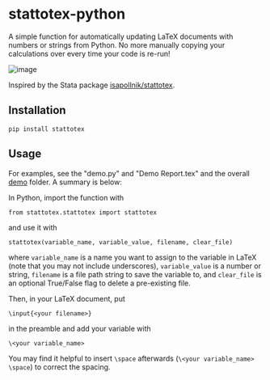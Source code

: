 # stattotex-python

A simple function for automatically updating LaTeX documents with numbers or strings from Python. No more manually copying your calculations over every time your code is re-run!

![image](https://github.com/ijyliu/stattotex-python/assets/67396209/27e90a40-9592-41b7-824e-ffcb0a524154)

Inspired by the Stata package [isapollnik/stattotex](https://github.com/isapollnik/stattotex).

## Installation

```
pip install stattotex
```

## Usage

For examples, see the "demo.py" and "Demo Report.tex" and the overall [demo](https://github.com/ijyliu/stattotex-python/tree/main/demo) folder. A summary is below:

In Python, import the function with

```
from stattotex.stattotex import stattotex
```

and use it with

```
stattotex(variable_name, variable_value, filename, clear_file)
```

where `variable_name` is a name you want to assign to the variable in LaTeX (note that you may not include underscores), `variable_value` is a number or string, `filename` is a file path string to save the variable to, and `clear_file` is an optional True/False flag to delete a pre-existing file.

Then, in your LaTeX document, put

```
\input{<your filename>}
```

in the preamble and add your variable with

```
\<your variable_name>
```

You may find it helpful to insert `\space` afterwards (`\<your variable_name> \space`) to correct the spacing.
